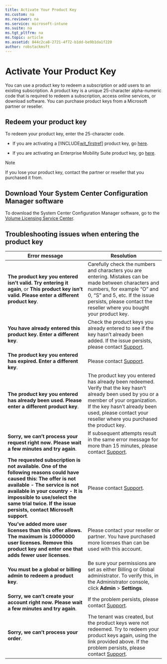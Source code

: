 ```yaml
---
title: Activate Your Product Key
ms.custom: na
ms.reviewer: na
ms.service: microsoft-intune
ms.suite: na
ms.tgt_pltfrm: na
ms.topic: article
ms.assetid: 844c2ca8-2721-4f72-b1dd-be9b1da1f220
author: robstackmsft
---
```

# Activate Your Product Key
You can use a product key to redeem a subscription or add users to an existing subscription. A product key is a unique 25-character alpha-numeric code that is required to redeem a subscription, access online services, or download software. You can purchase product keys from a Microsoft partner or reseller.

## Redeem your product key
To redeem your product key, enter the 25-character code.

-   If you are activating a [!INCLUDE[wit_firstref](../Token/wit_firstref_md.md)] product key, go [here](https://account.manage.microsoft.com/commerce/productkeystart.aspx).

-   If you are activating an Enterprise Mobility Suite product key, go [here](http://www.microsoft.com/ems/open).

> [!NOTE]
> If you lose your product key, contact the partner or reseller that you purchased it from.

## Download Your System Center Configuration Manager software
To download the System Center Configuration Manager software, go to the [Volume Licensing Service Center](http://go.microsoft.com/fwlink/?LinkID=232300).

## Troubleshooting issues when entering the product key

|Error message|Resolution|
|-----------------|--------------|
|**The product key you entered isn’t valid. Try entering it again**, or **This product key isn’t valid. Please enter a different product key**.|Carefully check the numbers and characters you are entering. Mistakes can be made between characters and numbers, for example “O” and 0, “S” and 5, etc. If the issue persists, please contact the reseller where you bought your product key.|
|**You have already entered this product key. Enter a different key**.|Check the product keys you already entered to see if the key hasn’t already been added. If the issue persists, please contact [Support](http://go.microsoft.com/fwlink/?LinkID=394189).|
|**The product key you entered has expired. Enter a different key**.|Please contact [Support](http://go.microsoft.com/fwlink/?LinkID=394189).|
|**The product key you entered has already been used. Please enter a different product key**.|The product key you entered has already been redeemed. Verify that the key hasn’t already been used by you or a member of your organization. If the key hasn’t already been used, please contact your reseller where you purchased the product key.|
|**Sorry, we can’t process your request right now. Please wait a few minutes and try again**.|If subsequent attempts result in the same error message for more than 15 minutes, please contact [Support](http://go.microsoft.com/fwlink/?LinkID=394189).|
|**The requested subscription is not available. One of the following reasons could have caused this: The offer is not available - The service is not available in your country - It is impossible to use/select the same trial twice. If the issue persists, contact Microsoft support**.|Please contact [Support](http://go.microsoft.com/fwlink/?LinkID=394189).|
|**You’ve added more user licenses than this offer allows. The maximum is 10000000 user licenses. Remove this product key and enter one that adds fewer user licenses**.|Please contact your reseller or partner. You have purchased more licenses than can be used with this account.|
|**You must be a global or billing admin to redeem a product key**.|Be sure your permissions are set as either Billing or Global administrator. To verify this, in the Administrator console, click **Admin** &gt; **Settings**.|
|**Sorry, we can’t create your account right now. Please wait a few minutes and try again**.|If the problem persists, please contact [Support](http://go.microsoft.com/fwlink/?LinkID=394189).|
|**Sorry, we can’t process your order**.|The tenant was created, but the product keys were not redeemed. Try to redeem your product keys again, using the link provided above. If the problem persists, please contact [Support](http://go.microsoft.com/fwlink/?LinkID=394189).|
